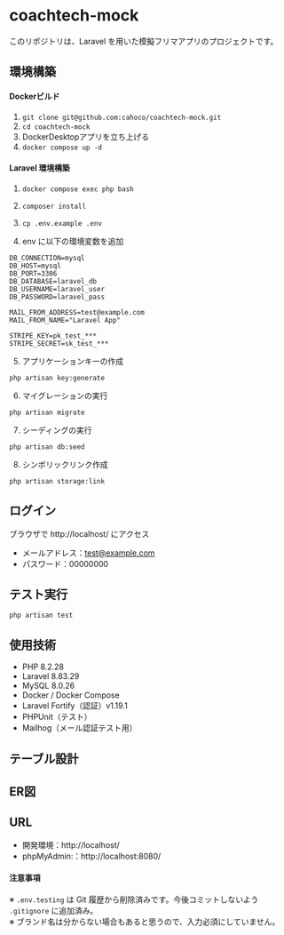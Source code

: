 # coachtech-mock

このリポジトリは、Laravel を用いた模擬フリマアプリのプロジェクトです。

## 環境構築

#### Dockerビルド

1. ```git clone git@github.com:cahoco/coachtech-mock.git```
2. ```cd coachtech-mock```
3. DockerDesktopアプリを立ち上げる
4. ```docker compose up -d```

#### Laravel 環境構築

1. ```docker compose exec php bash```

2. ```composer install```

3. ```cp .env.example .env```

4. env に以下の環境変数を追加

```
DB_CONNECTION=mysql
DB_HOST=mysql
DB_PORT=3306
DB_DATABASE=laravel_db
DB_USERNAME=laravel_user
DB_PASSWORD=laravel_pass
```
```
MAIL_FROM_ADDRESS=test@example.com
MAIL_FROM_NAME="Laravel App"
```
```
STRIPE_KEY=pk_test_***
STRIPE_SECRET=sk_test_***
```

5. アプリケーションキーの作成

```
php artisan key:generate
```

6. マイグレーションの実行

```
php artisan migrate
```

7. シーディングの実行

```
php artisan db:seed
```

8. シンボリックリンク作成

```
php artisan storage:link
```

## ログイン

ブラウザで http://localhost/ にアクセス

- メールアドレス：test@example.com
- パスワード：00000000


## テスト実行

```
php artisan test
```

## 使用技術

- PHP 8.2.28
- Laravel 8.83.29
- MySQL 8.0.26 
- Docker / Docker Compose
- Laravel Fortify（認証）v1.19.1
- PHPUnit（テスト）
- Mailhog（メール認証テスト用）

## テーブル設計

## ER図

## URL

* 開発環境：http://localhost/
* phpMyAdmin:：http://localhost:8080/

#### 注意事項

※ `.env.testing` は Git 履歴から削除済みです。今後コミットしないよう `.gitignore` に追加済み。  
※ ブランド名は分からない場合もあると思うので、入力必須にしていません。
